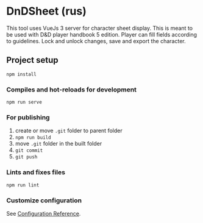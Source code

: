 # DnDSheet (rus)

This tool uses VueJs 3 server for character sheet display. This is meant to be used with D&D player handbook 5 edition. Player can fill fields according to guidelines. Lock and unlock changes, save and export the character.

## Project setup
```
npm install
```

### Compiles and hot-reloads for development
```
npm run serve
```

### For publishing
1) create or move ```.git``` folder to parent folder
2) ```npm run build```
3) move ```.git``` folder in the built folder
4) ```git commit```
5) ```git push```


### Lints and fixes files
```
npm run lint
```

### Customize configuration
See [Configuration Reference](https://cli.vuejs.org/config/).
